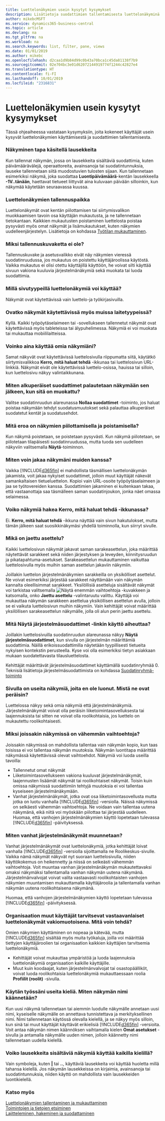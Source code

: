 ```yaml
---
title: Luettelonäkymien usein kysytyt kysymykset
description: Lisätietoja suodattimien tallentamisesta luettelonäkyminä.
author: mikebcMSFT
ms.service: dynamics365-business-central
ms.topic: article
ms.devlang: na
ms.tgt_pltfrm: na
ms.workload: na
ms.search.keywords: list, filter, pane, views
ms.date: 01/01/2019
ms.author: mikebc
ms.openlocfilehash: d2caa1d9b84d99c0b43a70bca1c45da81138f7b9
ms.sourcegitcommit: 02e704bc3e01d62072144919774f1244c42827e4
ms.translationtype: HT
ms.contentlocale: fi-FI
ms.lasthandoff: 10/01/2019
ms.locfileid: "2316831"
---
```

# <a name="list-views-faq"></a>Luettelonäkymien usein kysytyt kysymykset
Tässä ohjeaiheessa vastataan kysymyksiin, joita kokeneet käyttäjät usein kysyvät luettelonäkymien käyttämisestä ja suodattimien tallentamisesta.  

### <a name="how-do-views-handle-expressions"></a>Näkyminen tapa käsitellä lausekkeita
Kun tallennat näkymän, jossa on lausekkeita sisältäviä suodattimia, kuten päivämäärävälejä, operaattoreita, avainsanoja tai suodatintunnuksia, lauseke tallennetaan siitä muodostuvien tulosten sijaan. Kun tallennetaan esimerkiksi näkymä, joka suodattaa **Luontipäivämäärä**-kentän lausekkeella **-1V..tänään**, haettavat tietueet liittyvät aina kuluvaan päivään silloinkin, kun näkymää käytetään seuraavassa kuussa.

### <a name="where-are-list-views-saved"></a>Luettelonäkymien tallennuspaikka
Luettelonäkymät ovat kentän piilottamisen tai siirtymisvalikon muokkaamisen tavoin osa käyttäjän mukautusta, ja ne tallennetaan tietokantaan. Kaikkien mukautusten poistaminen luettelosta poistaa pysyvästi myös omat näkymät ja lisämukautukset, kuten näkymien uudelleenjärjestelyn. Lisätietoja on kohdassa [Työtilan mukauttaminen](ui-personalization-user.md).

### <a name="why-dont-i-have-a-save-icon"></a>Miksi tallennuskuvaketta ei ole?
Tallennuskuvake ja asetusvalikko eivät näy näkymien vieressä suodatinruudussa, jos mukautus on poistettu käyttäjäroolissa käytöstä. Vaikka mukautus ei olisi otettu käyttäjillä käyttöön, he voivat silti käyttää sivuun vakiona kuuluvia järjestelmänäkymiä sekä muokata tai luoda suodattimia.

### <a name="on-which-page-types-can-i-use-list-views"></a>Millä sivutyypeillä luettelonäkymiä voi käyttää?
Näkymät ovat käytettävissä vain luettelo-ja työkirjasivuilla.

### <a name="are-views-also-available-on-other-form-factors"></a>Ovatko näkymät käytettävissä myös muissa laitetyypeissä?
Kyllä. Kaikki työpöytäselaimeen tai -sovellukseen tallennetut näkymät ovat käytettävissä myös tableteissa tai älypuhelimessa. Näkymiä ei voi muokata tai mukauttaa mobiililaitteissa.

### <a name="are-my-personal-views-always-accessible"></a>Voinko aina käyttää omia näkymiäni?
Samat näkyvät ovat käytettävissä luettelosivulla riippumatta siitä, käytätkö siirtymisvalikkoa **Kerro, mitä haluat tehdä** -ikkunaa tai luettelosivun URL-linkkiä. Näkymät eivät ole käytettävissä luettelo-osissa, hauissa tai silloin, kun luettelosivu näkyy valintaikkunana.

### <a name="how-do-i-return-a-view-to-its-original-filters-after-modifying-them"></a>Miten alkuperäiset suodattimet palautetaan näkymään sen jälkeen, kun sitä on muokattu?
Valitse suodatinruudun alareunassa **Nollaa suodattimet** -toiminto, jos haluat poistaa näkymään tehdyt suodatusmuutokset sekä palauttaa alkuperäiset suodatetut kentät ja suodatusehdot.

### <a name="what-is-the-difference-between-hiding-and-removing-views"></a>Mitä eroa on näkymien piilottamisella ja poistamisella?
Kun näkymä poistetaan, se poistetaan pysyvästi. Kun näkymä piilotetaan, se piilotetaan tilapäisesti suodatinruudussa, mutta tuoda sen uudelleen näkyviin valitsemalla **Näytä**-toiminnon.

### <a name="how-can-i-share-my-views-with-others"></a>Miten voin jakaa näkymäni muiden kanssa?
Vaikka [!INCLUDE[d365fin](includes/d365fin_md.md)] ei mahdollista täsmällisen luettelonäkymän jakamista, voit jakaa nykyiset suodattimet, jolloin muut käyttäjät näkevät samankaltaisen tietueluettelon. Kopioi vain URL-osoite työpöytäselaimeen ja jaa se työtovereiden kanssa. Suodattimien jakaminen ei kuitenkaan takaa, että vastaanottaja saa täsmälleen saman suodatinjoukon, jonka näet omassa selaimessa.

### <a name="can-i-search-for-views-in-the-tell-me-window"></a>Voiko näkymiä hakea Kerro, mitä haluat tehdä -ikkunassa?
Ei. **Kerro, mitä haluat tehdä** -ikkuna näyttää vain sivun hakutulokset, mutta tämän jälkeen saat suosikkinäkymäsi yhdellä toiminnolla, kun siirryt sivulle.

### <a name="what-is-shared-layout"></a>Mikä on jaettu asettelu?
Kaikki luettelosivun näkymät jakavat saman sarakeasettelun, joka määrittää näytettävät sarakkeet sekä niiden järjestyksen ja leveyden, kiinnitysruudun ja pikatapahtuma-asetukset. Sarakeasettelun mukauttaminen vaikuttaa luettelosivulla myös muihin saman asettelun jakaviin näkymiin.

Joillakin luettelon järjestelmänäkymien sarakkeilla on yksikölliset asettelut. Ne voivat esimerkiksi järjestää sarakkeet näyttämään vain näkymän kannalta oleellisimmat sarakkeet. Yksilöllisiä asetteluja sisältävät näkymät voi tarkistaa valitsemalla ![Näytä enemmän vaihtoehtoja](media/show-more-options-icon.png "Näytä enemmän vaihtoehtoja") -kuvakkeen ja katsomalla, onko **Jaettu asettelu** -valintaruutu valittu. Käyttäjä voi mukauttaa näkymän sarakkeen asettelua yksiköllisen asettelun avulla, jolloin se ei vaikuta luettelosivun muihin näkymiin. Vain kehittäjät voivat määrittää yksilöllisen sarakeasettelun näkymälle, jolla oli alun perin jaettu asettelu.

### <a name="what-does-the-show-system-filters-link-do"></a>Mitä Näytä järjestelmäsuodattimet -linkin käyttö aiheuttaa?
Joillakin luettelosivuilla suodatinruudun alareunassa näkyy **Näytä järjestelmäsuodattimet**, kun sivulla on järjestelmän määrittämiä suodattimia. Näillä erikoissuodattimilla näytetään tyypillisesti tietueita nykyisen kontekstin perusteella. Kyse voi olla esimerkiksi tietyn asiakkaan mukaan suodatettavasta tilausluettelosta.

Kehittäjät määrittävät järjestelmäsuodattimet käyttämällä suodatinryhmää 0. Teknisiä lisätietoja järjestelmäsuodattimista on kohdassa [Suodatinryhmä-toiminto](https://docs.microsoft.com/en-us/dynamics-nav/filtergroup-function--record-)

### <a name="i-see-multiple-views-on-my-page-but-i-did-not-create-them-where-did-they-come-from"></a>Sivulla on useita näkymiä, joita en ole luonut. Mistä ne ovat peräisin?
Luettelossa näkyy sekä omia näkymiä että järjestelmänäkymiä. Järjestelmänäkymät voivat olla peräisin liiketoimintasovelluksesta tai laajennuksista tai sitten ne voivat olla roolikohtaisia, jos luettelo on mukautettu roolikohtaisesti.

### <a name="why-do-some-views-provide-fewer-options"></a>Miksi joissakin näkymissä on vähemmän vaihtoehtoja?
Joissakin näkymissä on mahdollista tallentaa vain näkymän kopio, kun taas toisissa ei voi tallentaa näkymän muutoksia. Näkymän luontitapa määrittää näkymässä käytettävissä olevat vaihtoehdot. Näkymiä voi luoda useilla tavoilla:
- Tallennetut omat näkymät
- Liiketoimintasovellukseen vakiona kuuluvat järjestelmänäkymät, laajennusten lisäämät näkymät tai roolikohtaiset näkymät. Toisin kuin omissa näkymissä suodattimiin tehtyjä muutoksia ei voi tallentaa kyseiseen järjestelmänäkymään.
- Vanhat järjestelmänäkymät, jotka ovat osa liiketoimintasovellusta mutta jotka on luotu vanhalla [!INCLUDE[d365fin](includes/d365fin_md.md)] -versiolla. Näissä näkymissä on selkäesti vähemmän vaihtoehtoja. Ne voidaan vain tallentaa uutena näkymänä, eikä niitä voi myöskään piilottaa tai järjestää uudelleen. Huomaa, että vanhojen järjestelmänäkymien käyttö lopetetaan tulevassa [!INCLUDE[d365fin](includes/d365fin_md.md)] -päivityksessä.

### <a name="how-do-i-convert-legacy-system-views"></a>Miten vanhat järjestelmänäkymät muunnetaan?
Vanhat järjestelmänäkymät ovat luettelonäkymiä, jotka kehittäjät loivat vanhalla [!INCLUDE[d365fin](includes/d365fin_md.md)] -versiolla sijoittamalla ne Roolikeskus-sivulle. Vaikka nämä näkymät näkyvät nyt suoraan luettelosivulla, niiden käyttökokemus on heikennetty ja niissä on selkeästi vähemmän vaihtoehtoja. Voit muuntaa vanhan järjestelmänäkymän mukautettavaksi omaksi näkymäksi tallentamalla vanhan näkymän uutena näkymänä. Järjestelmänvalvojat voivat valita vastaavasti roolikohtaisten vanhojen näkymien muuntamisen mukauttamalla käyttäjäroolia ja tallentamalla vanhan näkymän uutena roolikohtaisena näkymänä.

Huomaa, että vanhojen järjestelmänäkymien käyttö lopetetaan tulevassa [!INCLUDE[d365fin](includes/d365fin_md.md)] -päivityksessä.

### <a name="others-in-my-organization-need-similar-list-views-as-standard-what-can-i-do"></a>Organisaation muut käyttäjät tarvitsevat vastaavanlaiset luettelonäkymät vakiomuotoisena. Mitä voin tehdä?
Omien näkymien käyttäminen on nopeaa ja kätevää, mutta [!INCLUDE[d365fin](includes/d365fin_md.md)] sisältää myös muita työkaluja, joilla voi määrittää tiettyjen käyttäjäroolien tai organisaation kaikkien käyttäjien tarvitsemia luettelonäkymiä.
 - Kehittäjät voivat mukauttaa ympäristöä ja luoda laajennuksia luettelonäkymiä organisaation kaikille käyttäjille.
 - Muut kuin koodaajat, kuten järjestelmänvalvojat tai osastopäälliköt, voivat luoda roolikohtaisia luettelonäkymiä mukauttaessaan roolia **Profiilit (roolit)** -sivulla.

### <a name="i-work-with-multiple-languages-how-do-i-translate-the-name-of-the-view"></a>Käytän työssäni useita kieliä. Miten näkymän nimi käännetään?
Kun uusi näkymä tallennetaan tai aiemmin luodulle näkymälle annetaan uusi nimi, kyseiselle näkymälle on annettava tunnistettava ja merkityksellinen nimi. Nimi tallennetaan käytössä olevalla kielellä, ja se näkyy myös silloin, kun sinä tai muut käyttäjät käyttävät erikielisiä [!INCLUDE[d365fin](includes/d365fin_md.md)] -versioita. Voit antaa näkymän nimen käännöksen vaihtamalla kielen **Omat asetukset** -sivulla ja antamalla näkymälle uuden nimen, jolloin käännetty nimi tallennetaan uudella kielellä.

### <a name="do-views-with-expressions-work-in-all-languages"></a>Voiko lausekkeita sisältäviä näkymiä käyttää kaikilla kielillä?
Vain symboleja, kuten **|** tai **..**, käyttäviä lausekkeita voi käyttää huoletta millä tahansa kielellä. Jos näkymän lausekkeissa on kirjaimia, avainsanoja tai suodatintunnuksia, niiden käyttö on mahdollista vain lausekkeiden luontikielellä.


### <a name="see-also"></a>Katso myös  
[Luettelonäkymien tallentaminen ja mukauttaminen](ui-views.md)  
[Toimintojen ja tietojen etsiminen](ui-search.md)    
[Lajitteleminen, hakeminen ja suodattaminen](ui-enter-criteria-filters.md)  
